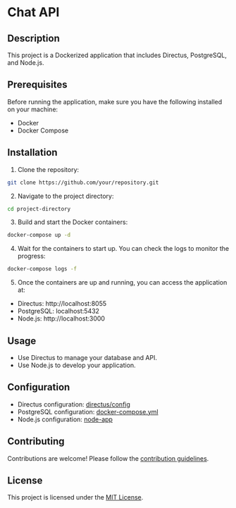 # Chat API

## Description

This project is a Dockerized application that includes Directus, PostgreSQL, and Node.js.

## Prerequisites

Before running the application, make sure you have the following installed on your machine:

- Docker
- Docker Compose

## Installation

1. Clone the repository:

```bash
git clone https://github.com/your/repository.git
```

2. Navigate to the project directory:

```bash
cd project-directory
```

3. Build and start the Docker containers:

```bash
docker-compose up -d
```

4. Wait for the containers to start up. You can check the logs to monitor the progress:

```bash
docker-compose logs -f
```

5. Once the containers are up and running, you can access the application at:

- Directus: http://localhost:8055
- PostgreSQL: localhost:5432
- Node.js: http://localhost:3000

## Usage

- Use Directus to manage your database and API.
- Use Node.js to develop your application.

## Configuration

- Directus configuration: [directus/config](directus/config)
- PostgreSQL configuration: [docker-compose.yml](docker-compose.yml)
- Node.js configuration: [node-app](node-app)

## Contributing

Contributions are welcome! Please follow the [contribution guidelines](CONTRIBUTING.md).

## License

This project is licensed under the [MIT License](LICENSE).
